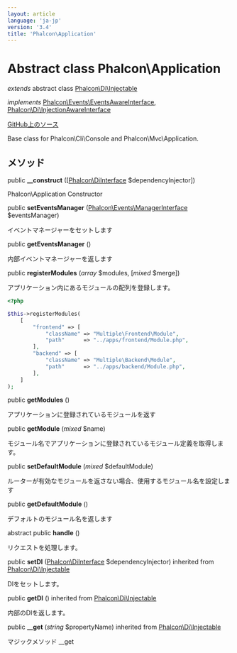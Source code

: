 ```yaml
---
layout: article
language: 'ja-jp'
version: '3.4'
title: 'Phalcon\Application'
---
```


# Abstract class **Phalcon\Application**

*extends* abstract class [Phalcon\Di\Injectable](/3.4/en/api/Phalcon_Di_Injectable)

*implements* [Phalcon\Events\EventsAwareInterface](/3.4/en/api/Phalcon_Events_EventsAwareInterface), [Phalcon\Di\InjectionAwareInterface](/3.4/en/api/Phalcon_Di_InjectionAwareInterface)

<a href="https://github.com/phalcon/cphalcon/tree/v3.4.0/phalcon/application.zep" class="btn btn-default btn-sm">GitHub上のソース</a>

Base class for Phalcon\Cli\Console and Phalcon\Mvc\Application.

## メソッド

public **__construct** ([[Phalcon\DiInterface](/3.4/en/api/Phalcon_DiInterface) $dependencyInjector])

Phalcon\Application Constructor

public **setEventsManager** ([Phalcon\Events\ManagerInterface](/3.4/en/api/Phalcon_Events_ManagerInterface) $eventsManager)

イベントマネージャーをセットします

public **getEventsManager** ()

内部イベントマネージャーを返します

public **registerModules** (*array* $modules, [*mixed* $merge])

アプリケーション内にあるモジュールの配列を登録します。

```php
<?php

$this->registerModules(
    [
        "frontend" => [
            "className" => "Multiple\Frontend\Module",
            "path"      => "../apps/frontend/Module.php",
        ],
        "backend" => [
            "className" => "Multiple\Backend\Module",
            "path"      => "../apps/backend/Module.php",
        ],
    ]
);

```

public **getModules** ()

アプリケーションに登録されているモジュールを返す

public **getModule** (*mixed* $name)

モジュール名でアプリケーションに登録されているモジュール定義を取得します。

public **setDefaultModule** (*mixed* $defaultModule)

ルーターが有効なモジュールを返さない場合、使用するモジュール名を設定します

public **getDefaultModule** ()

デフォルトのモジュール名を返します

abstract public **handle** ()

リクエストを処理します。

public **setDI** ([Phalcon\DiInterface](/3.4/en/api/Phalcon_DiInterface) $dependencyInjector) inherited from [Phalcon\Di\Injectable](/3.4/en/api/Phalcon_Di_Injectable)

DIをセットします。

public **getDI** () inherited from [Phalcon\Di\Injectable](/3.4/en/api/Phalcon_Di_Injectable)

内部のDIを返します。

public **__get** (*string* $propertyName) inherited from [Phalcon\Di\Injectable](/3.4/en/api/Phalcon_Di_Injectable)

マジックメソッド __get